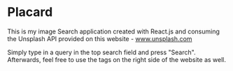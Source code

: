# Placard
This is my image Search application created with React.js and consuming the Unsplash API provided on this website - www.unsplash.com

Simply type in a query in the top search field and press "Search". Afterwards, feel free to use the tags on the right side of the website as well.
